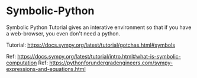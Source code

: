 # Symbolic-Python



Symbolic Python
Tutorial gives an interative environment so that if you have a web-browser, you even don't need a python.


Tutorial: https://docs.sympy.org/latest/tutorial/gotchas.html#symbols

Ref: https://docs.sympy.org/latest/tutorial/intro.html#what-is-symbolic-computation
Ref: https://pythonforundergradengineers.com/sympy-expressions-and-equations.html
